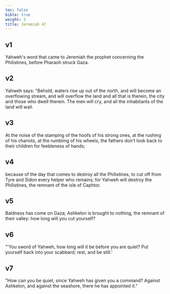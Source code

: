 ```yaml
---
toc: false
bible: true
weight: 5
title: Jeremiah 47
---
```




## v1 
Yahweh's word that came to Jeremiah the prophet concerning the Philistines, before Pharaoh struck Gaza. 

## v2 
Yahweh says: "Behold, waters rise up out of the north, and will become an overflowing stream, and will overflow the land and all that is therein, the city and those who dwell therein. The men will cry, and all the inhabitants of the land will wail. 

## v3 
At the noise of the stamping of the hoofs of his strong ones, at the rushing of his chariots, at the rumbling of his wheels, the fathers don't look back to their children for feebleness of hands; 

## v4 
because of the day that comes to destroy all the Philistines, to cut off from Tyre and Sidon every helper who remains; for Yahweh will destroy the Philistines, the remnant of the isle of Caphtor. 

## v5 
Baldness has come on Gaza; Ashkelon is brought to nothing, the remnant of their valley: how long will you cut yourself? 

## v6 
"'You sword of Yahweh, how long will it be before you are quiet? Put yourself back into your scabbard; rest, and be still.' 

## v7 
"How can you be quiet, since Yahweh has given you a command? Against Ashkelon, and against the seashore, there he has appointed it."
